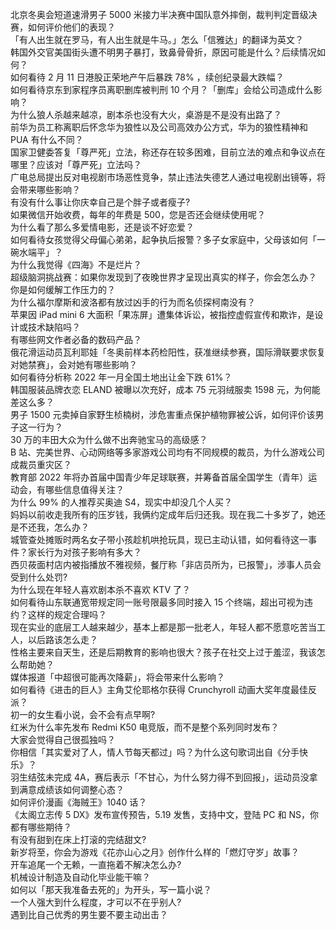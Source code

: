 北京冬奥会短道速滑男子 5000 米接力半决赛中国队意外摔倒，裁判判定晋级决赛，如何评价他们的表现？  
「有人出生就在罗马，有人出生就是牛马。」怎么「信雅达」的翻译为英文？  
韩国外交官美国街头遭不明男子暴打，致鼻骨骨折，原因可能是什么？后续情况如何？  
如何看待 2 月 11 日港股正荣地产午后暴跌 78% ，续创纪录最大跌幅？  
如何看待京东到家程序员离职删库被判刑 10 个月？「删库」会给公司造成什么影响？  
为什么狼人杀越来越凉，剧本杀也没有大火，桌游是不是没有出路了？  
前华为员工称离职后怀念华为狼性以及公司高效办公方式，华为的狼性精神和 PUA 有什么不同？  
国家卫健委答复「尊严死」立法，称还存在较多困难，目前立法的难点和争议点在哪里？应该对「尊严死」立法吗？  
广电总局提出反对电视剧市场恶性竞争，禁止违法失德艺人通过电视剧出镜等，将会带来哪些影响？  
有没有什么事让你庆幸自己是个胖子或者瘦子?  
如果微信开始收费，每年的年费是 500，您是否还会继续使用呢？  
为什么看了那么多爱情电影，还是谈不好恋爱？  
如何看待女孩觉得父母偏心弟弟，起争执后报警？多子女家庭中，父母该如何「一碗水端平」？  
为什么我觉得《四海》不是烂片？  
超级脑洞挑战赛：如果你发现到了夜晚世界才呈现出真实的样子，你会怎么办？  
你是如何缓解工作压力的？  
为什么福尔摩斯和波洛都有放过凶手的行为而名侦探柯南没有？  
苹果因 iPad mini 6 大面积「果冻屏」遭集体诉讼，被指控虚假宣传和欺诈，是设计或技术缺陷吗？  
有哪些网文作者必备的数码产品？  
俄花滑运动员瓦利耶娃「冬奥前样本药检阳性，获准继续参赛，国际滑联要求恢复对她禁赛」，会对她有哪些影响？  
如何看待分析称 2022 年一月全国土地出让金下跌 61%？  
韩国服装品牌衣恋 ELAND 被曝以次充好，成本 75 元羽绒服卖 1598 元，为何能差这么多？  
男子 1500 元卖掉自家野生桢楠树，涉危害重点保护植物罪被公诉，如何评价该男子这一行为？  
30 万的丰田大众为什么做不出奔驰宝马的高级感？  
B 站、完美世界、心动网络等多家游戏公司均有不同规模的裁员，为什么游戏公司成裁员重灾区？  
教育部 2022 年将办首届中国青少年足球联赛，并筹备首届全国学生（青年）运动会，有哪些信息值得关注？  
为什么 99% 的人推荐买奥迪 S4，现实中却没几个人买？  
妈妈以前收走我所有的压岁钱，我俩约定成年后归还我。现在我二十多岁了，她还是不还我，怎么办？  
城管查处摊贩时两名女子带小孩趁机哄抢玩具，现已主动认错，如何看待这一事件？家长行为对孩子影响有多大？  
西贝莜面村店内被指播放不雅视频，餐厅称「非店员所为，已报警」，涉事人员会受到什么处罚?  
为什么现在年轻人喜欢剧本杀不喜欢 KTV 了？  
如何看待山东联通宽带规定同一账号限最多同时接入 15 个终端，超出可视为违约？这样的规定合理吗？  
现在实业的底层工人越来越少，基本上都是那一批老人，年轻人都不愿意吃苦当工人，以后路该怎么走？  
性格主要来自天生，还是后期教育的影响也很大？孩子在社交上过于羞涩，我该怎么帮助她？  
媒体报道「中超很可能再次降薪」，将会带来什么影响？  
如何看待《进击的巨人》主角艾伦耶格尔获得 Crunchyroll 动画大奖年度最佳反派？  
初一的女生看小说，会不会有点早啊?  
红米为什么率先发布 Redmi K50 电竞版，而不是整个系列同时发布？  
大家会觉得自己很孤独吗？  
你相信「其实爱对了人，情人节每天都过」吗？为什么这句歌词出自《分手快乐》？  
羽生结弦未完成 4A，赛后表示「不甘心，为什么努力得不到回报」，运动员没拿到满意成绩该如何调整心态？  
如何评价漫画《海贼王》1040 话？  
《太阁立志传 5 DX》发布宣传预告，5.19 发售，支持中文，登陆 PC 和 NS，你都有哪些期待？  
有没有甜到在床上打滚的完结甜文?  
新岁将至，你会为游戏《花亦山心之月》创作什么样的「燃灯守岁」故事？  
开车追尾一个无赖，一直拖着不解决怎么办?  
机械设计制造及自动化毕业能干嘛？  
如何以「那天我准备去死的」为开头，写一篇小说？  
一个人强大到什么程度，才可以不在乎别人?  
遇到比自己优秀的男生要不要主动出击？  
